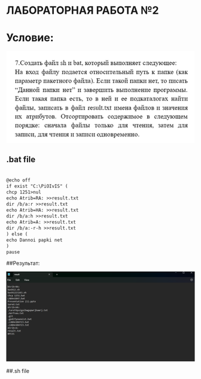 # ЛАБОРАТОРНАЯ РАБОТА №2

# Условие:

![image](Images/Условие.png)

## .bat file
```batch

@echo off
if exist "C:\PiOIvIS" (
chcp 1251>nul
echo Atrib=RA: >>result.txt
dir /b/a:r >>result.txt
echo Atrib=HA: >>result.txt
dir /b/a:h >>result.txt
echo Atrib=A: >>result.txt
dir /b/a:-r-h >>result.txt
) else (
echo Dannoi papki net
)
pause
```

##Результат:

![image2](Images/RezBAT.png)

##.sh file 



